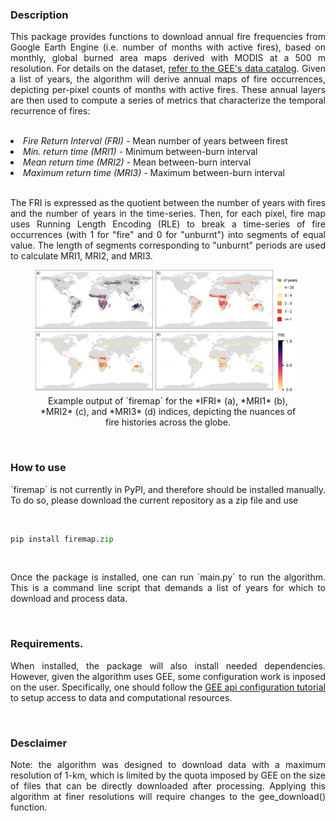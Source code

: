 ### Description
<p align="justify">
This package provides functions to download annual fire frequencies from Google Earth Engine (i.e. number of months with active fires), based on monthly, global burned area maps derived with MODIS at a 500 m resolution. For details on the dataset, <a href="https://developers.google.com/earth-engine/datasets/catalog/MODIS_006_MCD64A1">refer to the GEE's data catalog</a>. Given a list of years, the algorithm will derive annual maps of fire occurrences, depicting per-pixel counts of months with active fires. These annual layers are then used to compute a series of metrics that characterize the temporal recurrence of fires:
</p>
<br>
<li><i>Fire Return Interval (FRI) - </i>Mean number of years between firest</li>
<li><i>Min. return time (MRI1) - </i>Minimum between-burn interval</li>
<li><i>Mean return time (MRI2) - </i>Mean between-burn interval</li>
<li><i>Maximum return time (MRI3) - </i>Maximum between-burn interval</li>
<br>
<p align="justify">
The FRI is expressed as the quotient between the number of years with fires and the number of years in the time-series. Then, for each pixel, fire map uses Running Length Encoding (RLE) to break a time-series of fire occurrences (with 1 for "fire" and 0 for "unburnt") into segments of equal value. The length of segments corresponding to "unburnt" periods are used to calculate MRI1, MRI2, and MRI3.
</p>

<figure style="text-align:center;">
<img src="example.png" width=800px>
<figcaption>Example output of `firemap` for the *IFRI* (a), *MRI1* (b), *MRI2* (c), and *MRI3* (d) indices, depicting the nuances of fire histories across the globe.</figcaption>
</figure>

<br>

### How to use
<p align="justify">
`firemap` is not currently in PyPI, and therefore should be installed manually. To do so, please download the current repository as a zip file and use 
</p>
<br>

```python
pip install firemap.zip
```
<br>
<p align="justify">
Once the package is installed, one can run `main.py` to run the algorithm. This is a command line script that demands a list of years for which to download and process data. 
</p>

<br>

### Requirements.
<p align="justify">
When installed, the package will also install needed dependencies. However, given the algorithm uses GEE, some configuration work is inposed on the user. Specifically, one should follow the <a href="https://www.earthdatascience.org/tutorials/intro-google-earth-engine-python-api/">GEE api configuration tutorial<a/> to setup access to data and computational resources.
</p>

<br>

### Desclaimer
<p align="justify">
Note: the algorithm was designed to download data with a maximum resolution of 1-km, which is limited by the quota imposed by GEE on the size of files that can be directly downloaded after processing. Applying this algorithm at finer resolutions will require changes to the gee_download() function.
</p>
